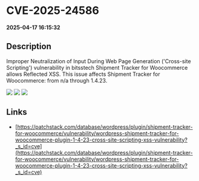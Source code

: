 # CVE-2025-24586

**2025-04-17 16:15:32**

## Description
Improper Neutralization of Input During Web Page Generation ('Cross-site Scripting') vulnerability in bitsstech Shipment Tracker for Woocommerce allows Reflected XSS. This issue affects Shipment Tracker for Woocommerce: from n/a through 1.4.23.

![](https://img.shields.io/static/v1?label=Score&message=7.1&color=red)
![](https://img.shields.io/static/v1?label=Severity&message=HIGH&color=red)
![](https://img.shields.io/static/v1?label=CWE&message=XSS&color=green)

## Links
- [https://patchstack.com/database/wordpress/plugin/shipment-tracker-for-woocommerce/vulnerability/wordpress-shipment-tracker-for-woocommerce-plugin-1-4-23-cross-site-scripting-xss-vulnerability?_s_id=cve](https://patchstack.com/database/wordpress/plugin/shipment-tracker-for-woocommerce/vulnerability/wordpress-shipment-tracker-for-woocommerce-plugin-1-4-23-cross-site-scripting-xss-vulnerability?_s_id=cve)
